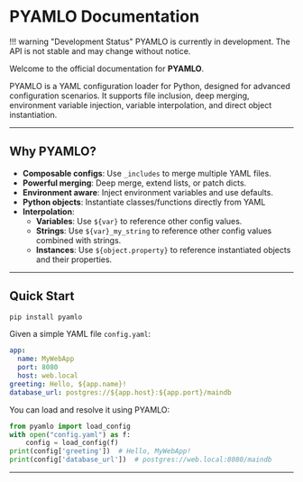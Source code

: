 # PYAMLO Documentation

!!! warning "Development Status"
    PYAMLO is currently in development. The API is not stable and may change without notice.

Welcome to the official documentation for **PYAMLO**.

PYAMLO is a  YAML configuration loader for Python, designed for advanced configuration scenarios. It supports file inclusion, deep merging, environment variable injection, variable interpolation, and direct object instantiation.

---


## Why PYAMLO?

- **Composable configs**: Use `_includes` to merge multiple YAML files.
- **Powerful merging**: Deep merge, extend lists, or patch dicts.
- **Environment aware**: Inject environment variables and use defaults.
- **Python objects**: Instantiate classes/functions directly from YAML
- **Interpolation**: 
    - **Variables**: Use `${var}` to reference other config values.
    - **Strings**: Use `${var}_my_string` to reference other config values combined with strings.
    - **Instances**: Use `${object.property}` to reference instantiated objects and their properties.


---


## Quick Start

```bash
pip install pyamlo
```

Given a simple YAML file `config.yaml`:

```yaml
app:
  name: MyWebApp
  port: 8080
  host: web.local
greeting: Hello, ${app.name}!
database_url: postgres://${app.host}:${app.port}/maindb
```

You can load and resolve it using PYAMLO:

```python
from pyamlo import load_config
with open("config.yaml") as f:
    config = load_config(f)
print(config['greeting'])  # Hello, MyWebApp!
print(config['database_url'])  # postgres://web.local:8080/maindb
```



---